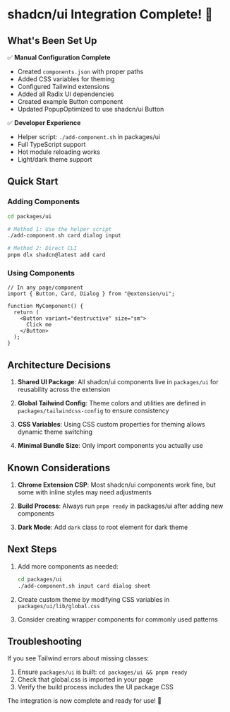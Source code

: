 # shadcn/ui Integration Complete! 🎉

## What's Been Set Up

✅ **Manual Configuration Complete**
- Created `components.json` with proper paths
- Added CSS variables for theming
- Configured Tailwind extensions
- Added all Radix UI dependencies
- Created example Button component
- Updated PopupOptimized to use shadcn/ui Button

✅ **Developer Experience**
- Helper script: `./add-component.sh` in packages/ui
- Full TypeScript support
- Hot module reloading works
- Light/dark theme support

## Quick Start

### Adding Components
```bash
cd packages/ui

# Method 1: Use the helper script
./add-component.sh card dialog input

# Method 2: Direct CLI
pnpm dlx shadcn@latest add card
```

### Using Components
```tsx
// In any page/component
import { Button, Card, Dialog } from "@extension/ui";

function MyComponent() {
  return (
    <Button variant="destructive" size="sm">
      Click me
    </Button>
  );
}
```

## Architecture Decisions

1. **Shared UI Package**: All shadcn/ui components live in `packages/ui` for reusability across the extension

2. **Global Tailwind Config**: Theme colors and utilities are defined in `packages/tailwindcss-config` to ensure consistency

3. **CSS Variables**: Using CSS custom properties for theming allows dynamic theme switching

4. **Minimal Bundle Size**: Only import components you actually use

## Known Considerations

1. **Chrome Extension CSP**: Most shadcn/ui components work fine, but some with inline styles may need adjustments

2. **Build Process**: Always run `pnpm ready` in packages/ui after adding new components

3. **Dark Mode**: Add `dark` class to root element for dark theme

## Next Steps

1. Add more components as needed:
   ```bash
   cd packages/ui
   ./add-component.sh input card dialog sheet
   ```

2. Create custom theme by modifying CSS variables in `packages/ui/lib/global.css`

3. Consider creating wrapper components for commonly used patterns

## Troubleshooting

If you see Tailwind errors about missing classes:
1. Ensure `packages/ui` is built: `cd packages/ui && pnpm ready`
2. Check that global.css is imported in your page
3. Verify the build process includes the UI package CSS

The integration is now complete and ready for use! 🚀